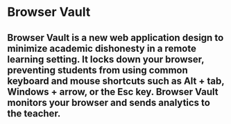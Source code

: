 # Browser Vault


Browser Vault is a new web application design to minimize academic dishonesty in a remote learning setting. It locks down your browser, preventing students from using common keyboard and mouse shortcuts such as Alt + tab, Windows + arrow, or the Esc key. Browser Vault monitors your browser and sends analytics to the teacher. 
---


